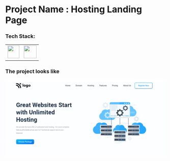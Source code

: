 # Project Name : Hosting Landing Page

### Tech Stack:
<table>
<tr>
<td><img src="https://icons-for-free.com/iconfiles/png/512/icon++html+icon-1320194800994962643.png" height="40px" width="37px"></td>

<td><img src="https://cdn-icons-png.flaticon.com/512/5968/5968242.png" height="40px" width="40px"></td>
</tr>
</table>

### The project looks like

![Screenshot](1.PNG)
